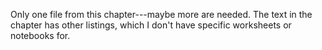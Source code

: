 Only one file from this chapter---maybe more are needed.  The text in the chapter has other listings, which I don't have specific worksheets or notebooks for.
